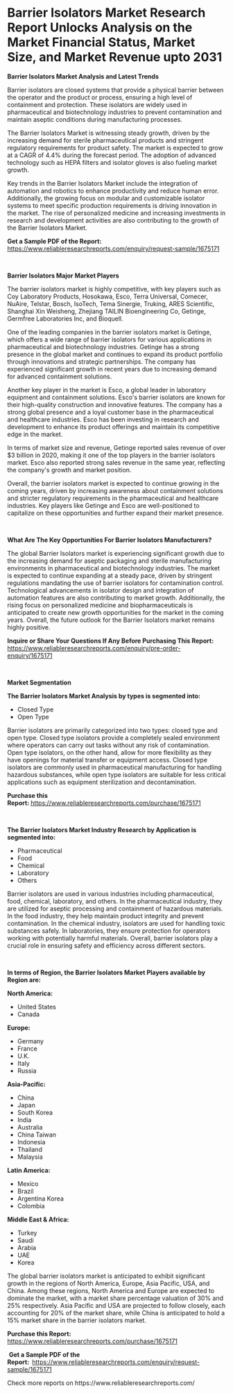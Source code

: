 <p><h1>Barrier Isolators Market Research Report Unlocks Analysis on the Market Financial Status, Market Size, and Market Revenue upto 2031</h1></p><p><strong>Barrier Isolators Market Analysis and Latest Trends</strong></p>
<p><p>Barrier isolators are closed systems that provide a physical barrier between the operator and the product or process, ensuring a high level of containment and protection. These isolators are widely used in pharmaceutical and biotechnology industries to prevent contamination and maintain aseptic conditions during manufacturing processes.</p><p>The Barrier Isolators Market is witnessing steady growth, driven by the increasing demand for sterile pharmaceutical products and stringent regulatory requirements for product safety. The market is expected to grow at a CAGR of 4.4% during the forecast period. The adoption of advanced technology such as HEPA filters and isolator gloves is also fueling market growth.</p><p>Key trends in the Barrier Isolators Market include the integration of automation and robotics to enhance productivity and reduce human error. Additionally, the growing focus on modular and customizable isolator systems to meet specific production requirements is driving innovation in the market. The rise of personalized medicine and increasing investments in research and development activities are also contributing to the growth of the Barrier Isolators Market.</p></p>
<p><strong>Get a Sample PDF of the Report:&nbsp;</strong> <a href="https://www.reliableresearchreports.com/enquiry/request-sample/1675171">https://www.reliableresearchreports.com/enquiry/request-sample/1675171</a></p>
<p>&nbsp;</p>
<p><strong>Barrier Isolators Major Market Players</strong></p>
<p><p>The barrier isolators market is highly competitive, with key players such as Coy Laboratory Products, Hosokawa, Esco, Terra Universal, Comecer, NuAire, Telstar, Bosch, IsoTech, Tema Sinergie, Truking, ARES Scientific, Shanghai Xin Weisheng, Zhejiang TAILIN Bioengineering Co, Getinge, Germfree Laboratories Inc, and Bioquell.</p><p>One of the leading companies in the barrier isolators market is Getinge, which offers a wide range of barrier isolators for various applications in pharmaceutical and biotechnology industries. Getinge has a strong presence in the global market and continues to expand its product portfolio through innovations and strategic partnerships. The company has experienced significant growth in recent years due to increasing demand for advanced containment solutions.</p><p>Another key player in the market is Esco, a global leader in laboratory equipment and containment solutions. Esco's barrier isolators are known for their high-quality construction and innovative features. The company has a strong global presence and a loyal customer base in the pharmaceutical and healthcare industries. Esco has been investing in research and development to enhance its product offerings and maintain its competitive edge in the market.</p><p>In terms of market size and revenue, Getinge reported sales revenue of over $3 billion in 2020, making it one of the top players in the barrier isolators market. Esco also reported strong sales revenue in the same year, reflecting the company's growth and market position.</p><p>Overall, the barrier isolators market is expected to continue growing in the coming years, driven by increasing awareness about containment solutions and stricter regulatory requirements in the pharmaceutical and healthcare industries. Key players like Getinge and Esco are well-positioned to capitalize on these opportunities and further expand their market presence.</p></p>
<p>&nbsp;</p>
<p><strong>What Are The Key Opportunities For Barrier Isolators Manufacturers?</strong></p>
<p><p>The global Barrier Isolators market is experiencing significant growth due to the increasing demand for aseptic packaging and sterile manufacturing environments in pharmaceutical and biotechnology industries. The market is expected to continue expanding at a steady pace, driven by stringent regulations mandating the use of barrier isolators for contamination control. Technological advancements in isolator design and integration of automation features are also contributing to market growth. Additionally, the rising focus on personalized medicine and biopharmaceuticals is anticipated to create new growth opportunities for the market in the coming years. Overall, the future outlook for the Barrier Isolators market remains highly positive.</p></p>
<p><strong>Inquire or Share Your Questions If Any Before Purchasing This Report:</strong> <a href="https://www.reliableresearchreports.com/enquiry/pre-order-enquiry/1675171">https://www.reliableresearchreports.com/enquiry/pre-order-enquiry/1675171</a></p>
<p>&nbsp;</p>
<p><strong>Market Segmentation</strong></p>
<p><strong>The Barrier Isolators Market Analysis by types is segmented into:</strong></p>
<p><ul><li>Closed Type</li><li>Open Type</li></ul></p>
<p><p>Barrier isolators are primarily categorized into two types: closed type and open type. Closed type isolators provide a completely sealed environment where operators can carry out tasks without any risk of contamination. Open type isolators, on the other hand, allow for more flexibility as they have openings for material transfer or equipment access. Closed type isolators are commonly used in pharmaceutical manufacturing for handling hazardous substances, while open type isolators are suitable for less critical applications such as equipment sterilization and decontamination.</p></p>
<p><strong>Purchase this Report:&nbsp;</strong><a href="https://www.reliableresearchreports.com/purchase/1675171">https://www.reliableresearchreports.com/purchase/1675171</a></p>
<p>&nbsp;</p>
<p><strong>The Barrier Isolators Market Industry Research by Application is segmented into:</strong></p>
<p><ul><li>Pharmaceutical</li><li>Food</li><li>Chemical</li><li>Laboratory</li><li>Others</li></ul></p>
<p><p>Barrier isolators are used in various industries including pharmaceutical, food, chemical, laboratory, and others. In the pharmaceutical industry, they are utilized for aseptic processing and containment of hazardous materials. In the food industry, they help maintain product integrity and prevent contamination. In the chemical industry, isolators are used for handling toxic substances safely. In laboratories, they ensure protection for operators working with potentially harmful materials. Overall, barrier isolators play a crucial role in ensuring safety and efficiency across different sectors.</p></p>
<p>&nbsp;</p>
<p><strong>In terms of Region, the Barrier Isolators Market Players available by Region are:</strong></p>
<p>
    <p> <strong> North America: </strong>
        <ul>
            <li>United States</li>
            <li>Canada</li>
        </ul>
        </p> 
    <p> <strong> Europe: </strong>
        <ul>
            <li>Germany</li>
            <li>France</li>
            <li>U.K.</li>
            <li>Italy</li>
            <li>Russia</li>
        </ul>
        </p> 
    <p> <strong> Asia-Pacific: </strong>
        <ul>
            <li>China</li>
            <li>Japan</li>
            <li>South Korea</li>
            <li>India</li>
            <li>Australia</li>
            <li>China Taiwan</li>
            <li>Indonesia</li>
            <li>Thailand</li>
            <li>Malaysia</li>
        </ul>
        </p> 
    <p> <strong> Latin America: </strong>
        <ul>
            <li>Mexico</li>
            <li>Brazil</li>
            <li>Argentina Korea</li>
            <li>Colombia</li>
        </ul>
        </p> 
    <p> <strong> Middle East & Africa: </strong>
        <ul>
            <li>Turkey</li>
            <li>Saudi</li>
            <li>Arabia</li>
            <li>UAE</li>
            <li>Korea</li>
        </ul>
    </p>
    </p>
<p><p>The global barrier isolators market is anticipated to exhibit significant growth in the regions of North America, Europe, Asia Pacific, USA, and China. Among these regions, North America and Europe are expected to dominate the market, with a market share percentage valuation of 30% and 25% respectively. Asia Pacific and USA are projected to follow closely, each accounting for 20% of the market share, while China is anticipated to hold a 15% market share in the barrier isolators market.</p></p>
<p><strong>Purchase this Report: </strong><a href="https://www.reliableresearchreports.com/purchase/1675171">https://www.reliableresearchreports.com/purchase/1675171</a></p>
<p>&nbsp;<strong>Get a Sample PDF of the Report:&nbsp;&nbsp;</strong><a href="https://www.reliableresearchreports.com/enquiry/request-sample/1675171">https://www.reliableresearchreports.com/enquiry/request-sample/1675171</a></p>
<p><strong></strong></p>
<p>Check more reports on https://www.reliableresearchreports.com/</p>